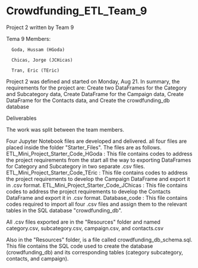 # Crowdfunding_ETL_Team_9
Project 2 written by Team 9

Tema 9 Members:

      Goda, Hussam (HGoda)
      
      Chicas, Jorge (JCHicas)
      
      Tran, Eric (TEric)


Project 2 was defined and started on Monday, Aug 21. In summary, the requirements for the project are:
      Create two DataFrames for the Category and Subcategory data,
      Create DataFrame for the Campaign data,
      Create DataFrame for the Contacts data, and
      Create the crowdfunding_db database


Deliverables

The work was split between the team members.

Four Jupyter Notebook files are developed and delivered. all four files are placed inside the folder "Starter_Files". The files are as follows.
      ETL_Mini_Project_Starter_Code_HGoda : This file contains codes to address the project requirements from the start all the way to exporting DataFrames for Category and Subcategory in two separate .csv files.
      ETL_Mini_Project_Starter_Code_TEric : This file contains codes to address the project requirements to develop the Campaign DataFrame and export it in .csv format.
      ETL_Mini_Project_Starter_Code_JChicas : This file contains codes to address the project requirements to develop the Contacts DataFrame and export it in .csv format.
      Database_code : This file contains codes required to import all four .csv files and assign them to the relevant tables in the SQL database "crowdfunding_db".
  
All .csv files exported are in the "Resources" folder and named category.csv, subcategory.csv, campaign.csv, and contacts.csv

Also in the "Resources" folder, is a file called crowdfunding_db_schema.sql. This file contains the SQL code used to create the database (crowdfunding_db) and its corresponding tables (category subcategory, contacts, and campaign).
